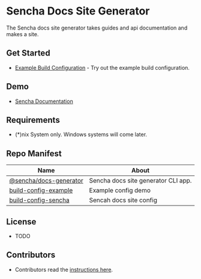 # Sencha Docs Site Generator
The Sencha docs site generator takes guides and api documentation and makes a site. 

## Get Started

* [Example Build Configuration](./build-config-example) - Try out the example build configuration.

## Demo

* [Sencha Documentation](https://docs.sencha.com)

## Requirements

* (*)nix System only. Windows systems will come later.

## Repo Manifest

| Name                                                     |   About                                 |
|----------------------------------------------------------|-----------------------------------------|
| [@sencha/docs-generator](./packages/docs-generator)      | Sencha docs site generator CLI app.     |
| [build-config-example](./packages/build-config-example)  | Example config demo                     |
| [build-config-sencha](./packages/build-config-sencha)    | Sencah docs site config                 |


## License

* TODO

## Contributors

* Contributors read the [instructions here](./CONTRIBUTOR.md).



 
 


